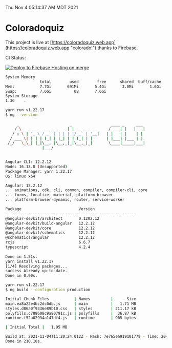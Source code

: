 Thu Nov  4 05:14:37 AM MDT 2021

# Coloradoquiz


This project is live at [https://coloradoquiz.web.app](https://coloradoquiz.web.app "colorado!") thanks to Firebase.

CI Status: 

[![Deploy to Firebase Hosting on merge](https://github.com/teamkushal/coloradoquiz/actions/workflows/firebase-hosting-merge.yml/badge.svg)](https://github.com/teamkushal/coloradoquiz/actions/workflows/firebase-hosting-merge.yml)

```bash
System Memory
               total        used        free      shared  buff/cache   available
Mem:           7.7Gi       691Mi       5.4Gi       3.0Mi       1.6Gi       6.7Gi
Swap:          7.6Gi          0B       7.6Gi
System Storage
1.3G	.
```
```bash
yarn run v1.22.17
$ ng --version

     _                      _                 ____ _     ___
    / \   _ __   __ _ _   _| | __ _ _ __     / ___| |   |_ _|
   / △ \ | '_ \ / _` | | | | |/ _` | '__|   | |   | |    | |
  / ___ \| | | | (_| | |_| | | (_| | |      | |___| |___ | |
 /_/   \_\_| |_|\__, |\__,_|_|\__,_|_|       \____|_____|___|
                |___/
    

Angular CLI: 12.2.12
Node: 16.13.0 (Unsupported)
Package Manager: yarn 1.22.17
OS: linux x64

Angular: 12.2.12
... animations, cdk, cli, common, compiler, compiler-cli, core
... forms, localize, material, platform-browser
... platform-browser-dynamic, router, service-worker

Package                         Version
---------------------------------------------------------
@angular-devkit/architect       0.1202.12
@angular-devkit/build-angular   12.2.12
@angular-devkit/core            12.2.12
@angular-devkit/schematics      12.2.12
@schematics/angular             12.2.12
rxjs                            6.6.7
typescript                      4.2.4
    
Done in 1.51s.
yarn install v1.22.17
[1/4] Resolving packages...
success Already up-to-date.
Done in 0.90s.
```
```bash
yarn run v1.22.17
$ ng build --configuration production

Initial Chunk Files           | Names         |      Size
main.ea8a22e4bc2dc0db.js      | main          |   1.71 MB
styles.d86a0f9336e89b10.css   | styles        | 211.17 kB
polyfills.c788608c9a80791c.js | polyfills     |  36.87 kB
runtime.f52a82934a147df4.js   | runtime       | 905 bytes

| Initial Total |   1.95 MB

Build at: 2021-11-04T11:20:24.012Z - Hash: 7e765ea919101779 - Time: 204854ms
Done in 210.18s.
```
